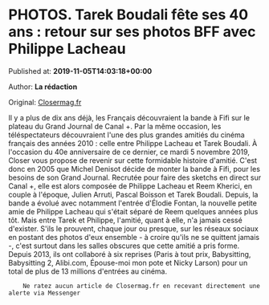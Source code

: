 
# PHOTOS. Tarek Boudali fête ses 40 ans : retour sur ses photos BFF avec Philippe Lacheau

Published at: **2019-11-05T14:03:18+00:00**

Author: **La rédaction**

Original: [Closermag.fr](https://www.closermag.fr/people/photos.-tarek-boudali-fete-ses-40-ans-retour-sur-ses-photos-bff-avec-philippe-1045078)

Il y a plus de dix ans déjà, les Français découvraient la bande à Fifi sur le plateau du Grand Journal de Canal +. Par la même occasion, les téléspectateurs découvraient l'une des plus grandes amitiés du cinéma français des années 2010 : celle entre Philippe Lacheau et Tarek Boudali. À l'occasion du 40e anniversaire de ce dernier, ce mardi 5 novembre 2019, Closer vous propose de revenir sur cette formidable histoire d'amitié.
C'est donc en 2005 que Michel Denisot décide de monter la bande à Fifi, pour les besoins de son Grand Journal. Recrutée pour faire des sketchs en direct sur Canal +, elle est alors composée de Philippe Lacheau et Reem Kherici, en couple à l'époque, Julien Arruti, Pascal Boisson et Tarek Boudali. Depuis, la bande a évolué avec notamment l'entrée d'Élodie Fontan, la nouvelle petite amie de Philippe Lacheau qui s'était séparé de Reem quelques années plus tôt. Mais entre Tarek et Philippe, l'amitié, quant à elle, n'a jamais cessé d'exister.
S'ils le prouvent, chaque jour ou presque, sur les réseaux sociaux en postant des photos d'eux ensemble - à croire qu'ils ne se quittent jamais -, c'est surtout dans les salles obscures que cette amitié a pris forme. Depuis 2013, ils ont collaboré à six reprises (Paris à tout prix, Babysitting, Babysitting 2, Alibi.com, Épouse-moi mon pote et Nicky Larson) pour un total de plus de 13 millions d'entrées au cinéma.

        Ne ratez aucun article de Closermag.fr en recevant directement une alerte via Messenger
      
